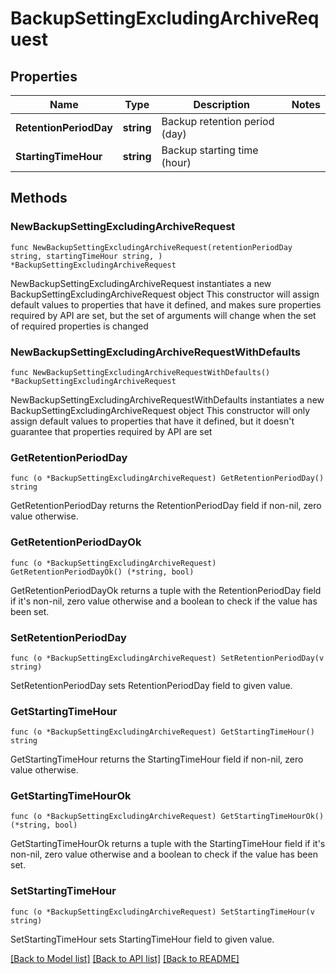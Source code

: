 # BackupSettingExcludingArchiveRequest

## Properties

Name | Type | Description | Notes
------------ | ------------- | ------------- | -------------
**RetentionPeriodDay** | **string** | Backup retention period (day) | 
**StartingTimeHour** | **string** | Backup starting time (hour) | 

## Methods

### NewBackupSettingExcludingArchiveRequest

`func NewBackupSettingExcludingArchiveRequest(retentionPeriodDay string, startingTimeHour string, ) *BackupSettingExcludingArchiveRequest`

NewBackupSettingExcludingArchiveRequest instantiates a new BackupSettingExcludingArchiveRequest object
This constructor will assign default values to properties that have it defined,
and makes sure properties required by API are set, but the set of arguments
will change when the set of required properties is changed

### NewBackupSettingExcludingArchiveRequestWithDefaults

`func NewBackupSettingExcludingArchiveRequestWithDefaults() *BackupSettingExcludingArchiveRequest`

NewBackupSettingExcludingArchiveRequestWithDefaults instantiates a new BackupSettingExcludingArchiveRequest object
This constructor will only assign default values to properties that have it defined,
but it doesn't guarantee that properties required by API are set

### GetRetentionPeriodDay

`func (o *BackupSettingExcludingArchiveRequest) GetRetentionPeriodDay() string`

GetRetentionPeriodDay returns the RetentionPeriodDay field if non-nil, zero value otherwise.

### GetRetentionPeriodDayOk

`func (o *BackupSettingExcludingArchiveRequest) GetRetentionPeriodDayOk() (*string, bool)`

GetRetentionPeriodDayOk returns a tuple with the RetentionPeriodDay field if it's non-nil, zero value otherwise
and a boolean to check if the value has been set.

### SetRetentionPeriodDay

`func (o *BackupSettingExcludingArchiveRequest) SetRetentionPeriodDay(v string)`

SetRetentionPeriodDay sets RetentionPeriodDay field to given value.


### GetStartingTimeHour

`func (o *BackupSettingExcludingArchiveRequest) GetStartingTimeHour() string`

GetStartingTimeHour returns the StartingTimeHour field if non-nil, zero value otherwise.

### GetStartingTimeHourOk

`func (o *BackupSettingExcludingArchiveRequest) GetStartingTimeHourOk() (*string, bool)`

GetStartingTimeHourOk returns a tuple with the StartingTimeHour field if it's non-nil, zero value otherwise
and a boolean to check if the value has been set.

### SetStartingTimeHour

`func (o *BackupSettingExcludingArchiveRequest) SetStartingTimeHour(v string)`

SetStartingTimeHour sets StartingTimeHour field to given value.



[[Back to Model list]](../README.md#documentation-for-models) [[Back to API list]](../README.md#documentation-for-api-endpoints) [[Back to README]](../README.md)


